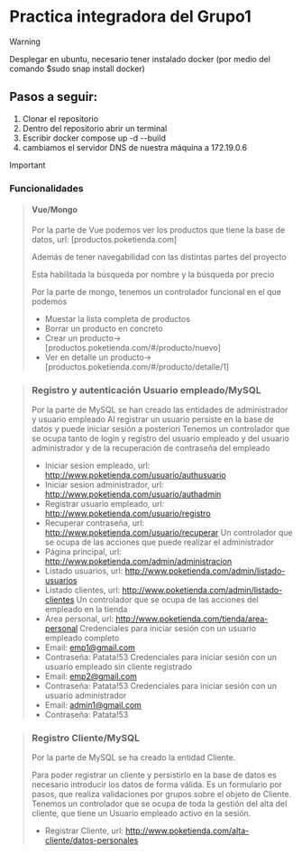 # Practica integradora del Grupo1

> [!Warning]
> Desplegar en ubuntu, necesario tener instalado docker (por medio del comando $sudo snap install docker)

## Pasos a seguir:
1. Clonar el repositorio
2. Dentro del repositorio abrir un terminal
3. Escribir docker compose up -d --build
4. cambiamos el servidor DNS de nuestra máquina a 172.19.0.6

> [!Important]
> ### Funcionalidades
> > #### Vue/Mongo
> > Por la parte de Vue podemos ver los productos que tiene la base de datos, url: [productos.poketienda.com]
> >
> > Además de tener navegabilidad con las distintas partes del proyecto
> >
> > Esta habilitada la búsqueda por nombre y la búsqueda por precio
> > 
> > Por la parte de mongo, tenemos un controlador funcional en el que podemos
> > * Muestar la lista completa de productos
> > * Borrar un producto en concreto
> > * Crear un producto-> [productos.poketienda.com/#/producto/nuevo]
> > * Ver en detalle un producto-> [productos.poketienda.com/#/producto/detalle/1]
>
> > ### Registro y autenticación Usuario empleado/MySQL
> > Por la parte de MySQL se han creado las entidades de administrador y usuario empleado
> > Al registrar un usuario persiste en la base de datos y puede iniciar sesión a posteriori
> > Tenemos un controlador que se ocupa tanto de login y registro del usuario empleado y
> > del usuario administrador y de la recuperación de contraseña del empleado 
> > * Iniciar sesion empleado, url: http://www.poketienda.com/usuario/authusuario
> > * Iniciar sesion administrador, url: http://www.poketienda.com/usuario/authadmin
> > * Registrar usuario empleado, url: http://www.poketienda.com/usuario/registro
> > * Recuperar contraseña, url: http://www.poketienda.com/usuario/recuperar
> > Un controlador que se ocupa de las acciones que puede realizar el administrador
> > * Página principal, url: http://www.poketienda.com/admin/administracion
> > * Listado usuarios, url: http://www.poketienda.com/admin/listado-usuarios
> > * Listado clientes, url: http://www.poketienda.com/admin/listado-clientes
> > Un controlador que se ocupa de las acciones del empleado en la tienda
> > * Área personal, url: http://www.poketienda.com/tienda/area-personal
> > Credenciales para iniciar sesión con un usuario empleado completo
> > * Email: emp1@gmail.com
> > * Contraseña: Patata!53
> > Credenciales para iniciar sesión con un usuario empleado sin cliente registrado
> > * Email: emp2@gmail.com
> > * Contraseña: Patata!53
> > Credenciales para iniciar sesión con un usuario administrador
> > * Email: admin1@gmail.com
> > * Contraseña: Patata!53
> 
> > ### Registro Cliente/MySQL
> > Por la parte de MySQL se ha creado la entidad Cliente.
> >
> > Para poder registrar un cliente y persistirlo en la base de datos es necesario introducir
> > los datos de forma válida. Es un formulario por pasos, que realiza validaciones por grupos
> > sobre el objeto de Cliente.
> > Tenemos un controlador que se ocupa de toda la gestión del alta del cliente, que tiene un
> > Usuario empleado activo en la sesión.
> > * Registrar Cliente, url: http://www.poketienda.com/alta-cliente/datos-personales
